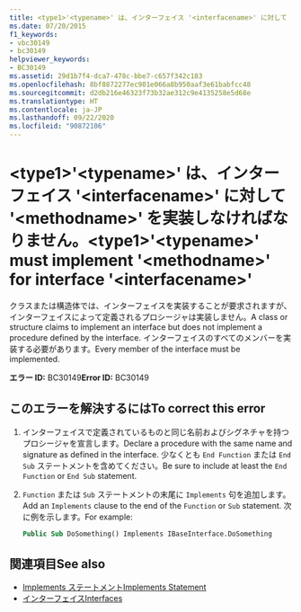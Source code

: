 ```yaml
---
title: <type1>'<typename>' は、インターフェイス '<interfacename>' に対して '<methodname>' を実装しなければなりません。
ms.date: 07/20/2015
f1_keywords:
- vbc30149
- bc30149
helpviewer_keywords:
- BC30149
ms.assetid: 29d1b7f4-dca7-478c-bbe7-c657f342c183
ms.openlocfilehash: 8bf8872277ec901e066a8b950aaf3e61babfcc48
ms.sourcegitcommit: d2db216e46323f73b32ae312c9e4135258e5d68e
ms.translationtype: HT
ms.contentlocale: ja-JP
ms.lasthandoff: 09/22/2020
ms.locfileid: "90872106"
---
```

# <a name="type1typename-must-implement-methodname-for-interface-interfacename"></a><span data-ttu-id="eec79-102">\<type1>'\<typename>' は、インターフェイス '\<interfacename>' に対して '\<methodname>' を実装しなければなりません。</span><span class="sxs-lookup"><span data-stu-id="eec79-102">\<type1>'\<typename>' must implement '\<methodname>' for interface '\<interfacename>'</span></span>

<span data-ttu-id="eec79-103">クラスまたは構造体では、インターフェイスを実装することが要求されますが、インターフェイスによって定義されるプロシージャは実装しません。</span><span class="sxs-lookup"><span data-stu-id="eec79-103">A class or structure claims to implement an interface but does not implement a procedure defined by the interface.</span></span> <span data-ttu-id="eec79-104">インターフェイスのすべてのメンバーを実装する必要があります。</span><span class="sxs-lookup"><span data-stu-id="eec79-104">Every member of the interface must be implemented.</span></span>  
  
 <span data-ttu-id="eec79-105">**エラー ID:** BC30149</span><span class="sxs-lookup"><span data-stu-id="eec79-105">**Error ID:** BC30149</span></span>  
  
## <a name="to-correct-this-error"></a><span data-ttu-id="eec79-106">このエラーを解決するには</span><span class="sxs-lookup"><span data-stu-id="eec79-106">To correct this error</span></span>  
  
1. <span data-ttu-id="eec79-107">インターフェイスで定義されているものと同じ名前およびシグネチャを持つプロシージャを宣言します。</span><span class="sxs-lookup"><span data-stu-id="eec79-107">Declare a procedure with the same name and signature as defined in the interface.</span></span> <span data-ttu-id="eec79-108">少なくとも `End Function` または `End Sub` ステートメントを含めてください。</span><span class="sxs-lookup"><span data-stu-id="eec79-108">Be sure to include at least the `End Function` or `End Sub` statement.</span></span>  
  
2. <span data-ttu-id="eec79-109">`Function` または `Sub` ステートメントの末尾に `Implements` 句を追加します。</span><span class="sxs-lookup"><span data-stu-id="eec79-109">Add an `Implements` clause to the end of the `Function` or `Sub` statement.</span></span> <span data-ttu-id="eec79-110">次に例を示します。</span><span class="sxs-lookup"><span data-stu-id="eec79-110">For example:</span></span>  
  
    ```vb  
    Public Sub DoSomething() Implements IBaseInterface.DoSomething  
    ```  
  
## <a name="see-also"></a><span data-ttu-id="eec79-111">関連項目</span><span class="sxs-lookup"><span data-stu-id="eec79-111">See also</span></span>

- [<span data-ttu-id="eec79-112">Implements ステートメント</span><span class="sxs-lookup"><span data-stu-id="eec79-112">Implements Statement</span></span>](../statements/implements-statement.md)
- [<span data-ttu-id="eec79-113">インターフェイス</span><span class="sxs-lookup"><span data-stu-id="eec79-113">Interfaces</span></span>](../../programming-guide/language-features/interfaces/index.md)
